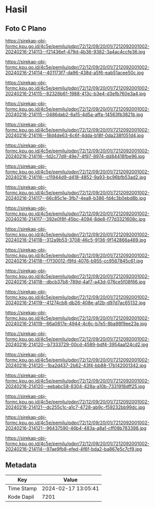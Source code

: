 # Hasil

## Foto C Plano

https://sirekap-obj-formc.kpu.go.id/4c5e/pemilu/pdpr/72/12/09/20/01/7212092001002-20240216-214113--f21436ef-479d-4b36-9382-3a4ac4ccfe36.jpg

https://sirekap-obj-formc.kpu.go.id/4c5e/pemilu/pdpr/72/12/09/20/01/7212092001002-20240216-214114--401173f7-da96-438d-a5f6-eab51acee50c.jpg

https://sirekap-obj-formc.kpu.go.id/4c5e/pemilu/pdpr/72/12/09/20/01/7212092001002-20240216-214115--82326b61-1988-413c-b3e4-d3efb760e3a4.jpg

https://sirekap-obj-formc.kpu.go.id/4c5e/pemilu/pdpr/72/12/09/20/01/7212092001002-20240216-214115--0486dab2-6a15-4d5a-affa-14563fb3821b.jpg

https://sirekap-obj-formc.kpu.go.id/4c5e/pemilu/pdpr/72/12/09/20/01/7212092001002-20240216-214116--18d4de63-6c6f-4dda-b18f-0da238f051d4.jpg

https://sirekap-obj-formc.kpu.go.id/4c5e/pemilu/pdpr/72/12/09/20/01/7212092001002-20240216-214116--fd2c77d9-49e7-4f97-8974-dd84418fbe96.jpg

https://sirekap-obj-formc.kpu.go.id/4c5e/pemilu/pdpr/72/12/09/20/01/7212092001002-20240216-214116--c11944d9-d418-4852-9a93-bc96bfb53ad2.jpg

https://sirekap-obj-formc.kpu.go.id/4c5e/pemilu/pdpr/72/12/09/20/01/7212092001002-20240216-214117--66c85c1e-3fb7-4ea8-b386-fd4c3b0ebd8b.jpg

https://sirekap-obj-formc.kpu.go.id/4c5e/pemilu/pdpr/72/12/09/20/01/7212092001002-20240216-214117--392e0f8f-45bc-4094-8de8-f77d3321608c.jpg

https://sirekap-obj-formc.kpu.go.id/4c5e/pemilu/pdpr/72/12/09/20/01/7212092001002-20240216-214118--312a9b53-3708-46c5-9136-9f142866a469.jpg

https://sirekap-obj-formc.kpu.go.id/4c5e/pemilu/pdpr/72/12/09/20/01/7212092001002-20240216-214118--f7f30012-f9fd-4076-b955-cc9567845c61.jpg

https://sirekap-obj-formc.kpu.go.id/4c5e/pemilu/pdpr/72/12/09/20/01/7212092001002-20240216-214118--dbcb37b8-789d-4af7-a43d-076ce5f08f66.jpg

https://sirekap-obj-formc.kpu.go.id/4c5e/pemilu/pdpr/72/12/09/20/01/7212092001002-20240216-214119--41274cb8-db26-408e-a12b-d97d7ac65132.jpg

https://sirekap-obj-formc.kpu.go.id/4c5e/pemilu/pdpr/72/12/09/20/01/7212092001002-20240216-214119--66a0817e-4944-4c6c-b7e5-8ba98f9ee23e.jpg

https://sirekap-obj-formc.kpu.go.id/4c5e/pemilu/pdpr/72/12/09/20/01/7212092001002-20240216-214120--b7333729-00cd-4589-bdf4-3954aa124cd2.jpg

https://sirekap-obj-formc.kpu.go.id/4c5e/pemilu/pdpr/72/12/09/20/01/7212092001002-20240216-214120--1ba2d437-2b62-43f4-bb88-17b142001342.jpg

https://sirekap-obj-formc.kpu.go.id/4c5e/pemilu/pdpr/72/12/09/20/01/7212092001002-20240216-214120--eebabc58-8304-428a-a10b-7331918dff25.jpg

https://sirekap-obj-formc.kpu.go.id/4c5e/pemilu/pdpr/72/12/09/20/01/7212092001002-20240216-214121--dc255c1c-a1c7-4728-ab9c-f59232bb99dc.jpg

https://sirekap-obj-formc.kpu.go.id/4c5e/pemilu/pdpr/72/12/09/20/01/7212092001002-20240216-214121--96437590-46b4-483a-a8a1-cff08b783398.jpg

https://sirekap-obj-formc.kpu.go.id/4c5e/pemilu/pdpr/72/12/09/20/01/7212092001002-20240216-214114--97ae9fb8-efed-4f6f-bda2-ba867e5c7cf9.jpg


## Metadata

| Key        | Value               |
| ---------- | ------------------- |
| Time Stamp | 2024-02-17 13:05:41 |
| Kode Dapil | 7201                |



